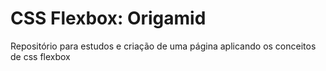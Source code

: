 # CSS Flexbox: Origamid
Repositório para estudos e criação de uma página aplicando os conceitos de css flexbox

